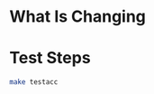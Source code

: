 # What Is Changing

<!-- Add information on what has changed here. -->

# Test Steps

```sh
make testacc
```

<!-- Additional test steps beyond the acceptance tests go here. -->
